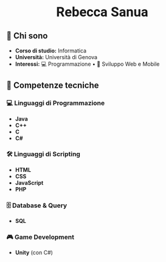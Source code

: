 
<link href="https://fonts.googleapis.com/css2?family=Roboto:wght@400;700&display=swap" rel="stylesheet">

<div style="padding-top: 10px; text-align: center; border-radius: 10px; font-family: 'Poppins', sans-serif;">
    <h1 style="font-family: 'Roboto', sans-serif;font-size: 35px;"> Rebecca Sanua </h1>
</div>

## 🍁 Chi sono
- **Corso di studio:** Informatica
- **Università:** Università di Genova
- **Interessi:** 💻 Programmazione • 🌿 Sviluppo Web e Mobile 

## 🍂 Competenze tecniche

### 💻 Linguaggi di Programmazione
- **Java** 
- **C++** 
- **C** 
- **C#** 

### 🛠️ Linguaggi di Scripting
- **HTML** 
- **CSS** 
- **JavaScript** 
- **PHP** 

### 🗄️ Database & Query
- **SQL**
  
### 🎮 Game Development 
- **Unity** (con C#)
